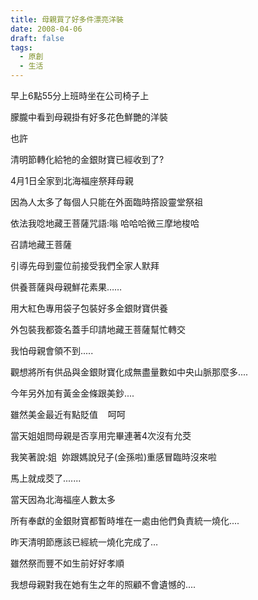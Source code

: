 ```yaml
---
title: 母親買了好多件漂亮洋裝
date: 2008-04-06
draft: false
tags:
  - 原創
  - 生活
---
```

早上6點55分上班時坐在公司椅子上

朦朧中看到母親掛有好多花色鮮艷的洋裝

也許

清明節轉化給牠的金銀財寶已經收到了?

4月1日全家到北海福座祭拜母親

因為人太多了每個人只能在外面臨時撘設靈堂祭祖

依法我唸地藏王菩薩咒語:嗡 哈哈哈微三摩地梭哈

召請地藏王菩薩

引導先母到靈位前接受我們全家人默拜

供養菩薩與母親鮮花素果……

用大紅色專用袋子包裝好多金銀財寶供養

外包裝我都簽名蓋手印請地藏王菩薩幫忙轉交

我怕母親會領不到.....

觀想將所有供品與金銀財寶化成無盡量數如中央山脈那麼多....

今年另外加有黃金金條跟美鈔....

雖然美金最近有點貶值    呵呵

當天姐姐問母親是否享用完畢連著4次沒有允茭

我笑著說:姐  妳跟媽說兒子(金孫啦)重感冒臨時沒來啦

馬上就成茭了.......

當天因為北海福座人數太多

所有奉獻的金銀財寶都暫時堆在一處由他們負責統一燒化....

昨天清明節應該已經統一燒化完成了…

雖然祭而豐不如生前好好孝順

我想母親對我在她有生之年的照顧不會遺憾的....